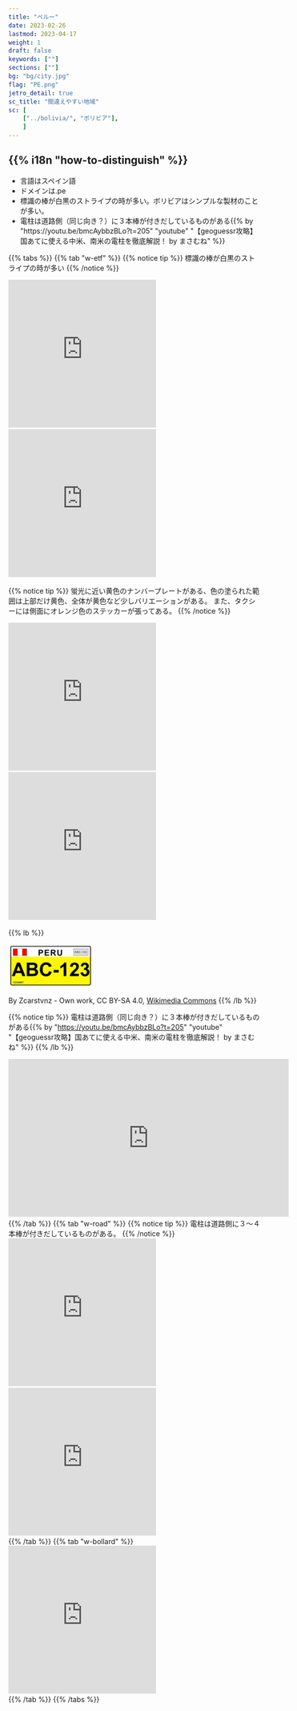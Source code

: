 ```yaml
---
title: "ペルー"
date: 2023-02-26
lastmod: 2023-04-17
weight: 1
draft: false
keywords: [""]
sections: [""]
bg: "bg/city.jpg"
flag: "PE.png"
jetro_detail: true
sc_title: "間違えやすい地域"
sc: [
    ["../bolivia/", "ボリビア"],
    ]
---
```


<div class="main-desciption country-description">
    <h2 class="section-title">{{% i18n "how-to-distinguish" %}}</h2>
    <ul class="rule-list">
        <li>言語は<span class="quiz">スペイン</span>語</li>
        <li>ドメインは<span class="quiz">.pe</span></li>
        <li>標識の棒が<span class="quiz">白黒のストライプ</span>の時が多い。ボリビアはシンプルな製材のことが多い。</li>
        <li>電柱は<span class="quiz">道路側（同じ向き？）に３本棒が付きだしている</span>ものがある{{% by "https://youtu.be/bmcAybbzBLo?t=205" "youtube" "【geoguessr攻略】国あてに使える中米、南米の電柱を徹底解説！ by まさむね" %}}</li>
    </ul>
</div>


{{% tabs  %}}
{{% tab "w-etf" %}}
{{% notice tip %}}
標識の棒が白黒のストライプの時が多い
{{% /notice %}}
<div class="googlemap-if">
<iframe src="https://www.google.com/maps/embed?pb=!4v1680355324177!6m8!1m7!1sjMc4AIk2k4h4P5yyHFaYNA!2m2!1d-15.57276222126613!2d-70.10160266089457!3f34.08290224907924!4f-10.24587940681829!5f3.325193203789971" width="295" height="295" style="border:0;" allowfullscreen="" loading="lazy" referrerpolicy="no-referrer-when-downgrade"></iframe>
<iframe src="https://www.google.com/maps/embed?pb=!4v1681947817039!6m8!1m7!1ssDJR5-xqDwEYLhipN4DtKQ!2m2!1d-5.151978147936417!2d-80.69562127290348!3f5.499596320691921!4f-4.5683068369780955!5f2.808609590138996" width="295" height="295" style="border:0;" allowfullscreen="" loading="lazy" referrerpolicy="no-referrer-when-downgrade"></iframe>
</div>


{{% notice tip %}}
蛍光に近い黄色のナンバープレートがある、色の塗られた範囲は上部だけ黄色、全体が黄色など少しバリエーションがある。
また、タクシーには側面にオレンジ色のステッカーが張ってある。
{{% /notice %}}

<div class="googlemap-if">
<iframe src="https://www.google.com/maps/embed?pb=!4v1682383349408!6m8!1m7!1sTCHMU4z6G8lQjE1fEjaatw!2m2!1d-11.94904797911199!2d-77.07034700589297!3f190.2118151613256!4f-9.601137434260238!5f3.2287431766290653" width="295" height="295" style="border:0;" allowfullscreen="" loading="lazy" referrerpolicy="no-referrer-when-downgrade"></iframe>
<iframe src="https://www.google.com/maps/embed?pb=!4v1682383519368!6m8!1m7!1sHtSGrg_0bRgnIoH1O4eGCw!2m2!1d-12.04659026982752!2d-77.00212976572396!3f116.78366614843557!4f-37.226187432899344!5f3.314246615600738" width="295" height="295" style="border:0;" allowfullscreen="" loading="lazy" referrerpolicy="no-referrer-when-downgrade"></iframe>
</div>

{{% lb %}}

![](2023-04-25-09-40-50.png)

By Zcarstvnz - Own work, CC BY-SA 4.0, <a href="https://commons.wikimedia.org/w/index.php?curid=72975002">Wikimedia Commons</a>
{{% /lb %}}

{{% notice tip %}}
電柱は<span class="quiz">道路側（同じ向き？）に３本棒が付きだしている</span>ものがある{{% by "https://youtu.be/bmcAybbzBLo?t=205" "youtube" "【geoguessr攻略】国あてに使える中米、南米の電柱を徹底解説！ by まさむね" %}}
{{% /lb %}}

<div class="googlemap-if">
<iframe width="560" height="315" src="https://www.youtube.com/embed/bmcAybbzBLo?start=204" title="YouTube video player" frameborder="0" allow="accelerometer; autoplay; clipboard-write; encrypted-media; gyroscope; picture-in-picture; web-share" allowfullscreen></iframe>
</div>
{{% /tab %}}
{{% tab "w-road" %}}
{{% notice tip %}}
電柱は道路側に３～４本棒が付きだしているものがある。
{{% /notice %}}
<div class="googlemap-if">
<iframe src="https://www.google.com/maps/embed?pb=!4v1681039719461!6m8!1m7!1syuqvlXBKntGkqLZeKbx08Q!2m2!1d-7.164535948425311!2d-78.46482750393291!3f336.02564457472874!4f18.05477957444974!5f3.325193203789971" width="295" height="295" style="border:0;" allowfullscreen="" loading="lazy" referrerpolicy="no-referrer-when-downgrade"></iframe>
<iframe src="https://www.google.com/maps/embed?pb=!4v1681039465332!6m8!1m7!1sqNuqF7FFip7fwhpDk3PSZw!2m2!1d-16.42218377242603!2d-71.56894965143833!3f0.8364414154696647!4f17.91352206758674!5f3.3140961707687007" width="295" height="295" style="border:0;" allowfullscreen="" loading="lazy" referrerpolicy="no-referrer-when-downgrade"></iframe>
</div>
{{% /tab %}}
{{% tab "w-bollard" %}}
<div class="googlemap-if">
<iframe src="https://www.google.com/maps/embed?pb=!4v1680355234923!6m8!1m7!1sIOKZyXbBZvXeZImXH8GXmw!2m2!1d-15.57786080144935!2d-70.10120163690182!3f296.8561801891278!4f-21.206709910168087!5f3.098953353208563" width="295" height="295" style="border:0;" allowfullscreen="" loading="lazy" referrerpolicy="no-referrer-when-downgrade"></iframe>
</div>
{{% /tab %}}
{{% /tabs %}}
